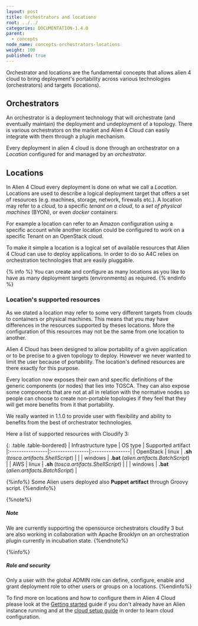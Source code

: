 ```yaml
---
layout: post
title: Orchestrators and locations
root: ../../
categories: DOCUMENTATION-1.4.0
parent:
  - concepts
node_name: concepts-orchestrators-locations
weight: 100
published: true
---
```


Orchestrator and locations are the fundamental concepts that allows alien 4 cloud to bring deployment's portability across various technologies (orchestrators) and targets (locations).

## Orchestrators

An orchestrator is a deployment technology that will orchestrate (and eventually maintain) the deployment and undeployment of a topology. There is various orchestrators on the market and Alien 4 Cloud can easily integrate with them through a plugin mechanism.

Every deployment in alien 4 cloud is done through an orchestrator on a *Location* configured for and managed by an *orchestrator*.

## Locations

In Alien 4 Cloud every deployment is done on what we call a *Location*. Locations are used to describe a logical deployment target that offers a set of resources (e.g. machines, storage, network, firewalls etc.). A location may refer to a _cloud_, to a specific _tenant on a cloud_, to a _set of physical machines_ (BYON), or even _docker_ containers.

For example a location can refer to an Amazon configuration using a specific account while another location could be configured to work on a specific Tenant on an OpenStack cloud.

To make it simple a location is a logical set of available resources that Alien 4 Cloud can use to deploy applications. In order to do so A4C relies on orchestration technologies that are easily pluggable.

{% info %}
You can create and configure as many locations as you like to have as many deployment targets (environments) as required.
{% endinfo %}

### Location's supported resources

As we stated a location may refer to some very different targets from clouds to containers or physical machines. This means that you may have differences in the resources supported by theses locations. More the configuration of this resources may not be the same from one location to another.

Alien 4 Cloud has been designed to allow portability of a given application or to be precise to a given topology to deploy. However we never wanted to limit the user because of portability. The location's defined resources are there exactly for this purpose.

Every location now exposes their own and specific definitions of the generic components (or nodes) that lies into TOSCA. They can also expose some components that are not at all in relation with the normative nodes so people can choose to create non-portable topologies if they feel that they will get more benefits from it that portability.

We really wanted in 1.1.0 to provide user with flexibility and ability to benefits from the best of orchestrator technologies.

Here a list of supported resources with Cloudify 3:

{: .table .table-bordered}
| Infrastructure type | OS type | Supported artifact
|:----------------|:----------------|:----------------|
| OpenStack | linux | **.sh** (_tosca.artifacts.ShellScript_) |
|  | windows | **.bat** (_alien.artifacts.BatchScript_) |
| AWS | linux | **.sh** (_tosca.artifacts.ShellScript_) |
|  | windows | **.bat** (_alien.artifacts.BatchScript_) |

{%info%}
Some Alien users deployed also **Puppet artifact** through Groovy script.
{%endinfo%}

{%note%}
<h5>Note</h5>
We are currently supporting the opensource orchestrators cloudify 3 but are also working in collaboration with Apache Brooklyn on an orchestration plugin currently in incubation state.
{%endnote%}

{%info%}
<h5>Role and security</h5>
Only a user with the global ADMIN role can define, configure, enable and grant deployment role to other users or groups on a locations.
{%endinfo%}

To find more on locations and how to configure them in Alien 4 Cloud please look at the [Getting started](#/documentation/1.4.0/getting_started/getting_started.html) guide if you don't already have an Alien instance running and at the [cloud setup guide](#/documentation/1.4.0/user_guide/cloud_management.html) in order to learn cloud configuration.
